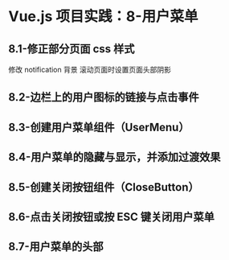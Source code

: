 # Vue.js 项目实践：8-用户菜单

## 8.1-修正部分页面 css 样式

修改 notification 背景
滚动页面时设置页面头部阴影

## 8.2-边栏上的用户图标的链接与点击事件

## 8.3-创建用户菜单组件（UserMenu）

## 8.4-用户菜单的隐藏与显示，并添加过渡效果

## 8.5-创建关闭按钮组件（CloseButton）

## 8.6-点击关闭按钮或按 ESC 键关闭用户菜单

## 8.7-用户菜单的头部
